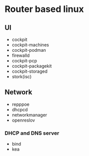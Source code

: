# Router based linux

## UI

- cockpit
- cockpit-machines
- cockpit-podman
- firewalld
- cockpit-pcp
- cockpit-packagekit
- cockpit-storaged
- stork(isc)

## Network

- repppoe
- dhcpcd
- networkmanager
- openreslov

### DHCP and DNS server

- bind
- kea
